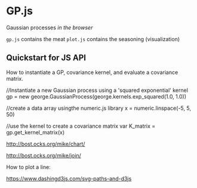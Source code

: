 # GP.js

Gaussian processes *in the browser*

`gp.js` contains the meat
`plot.js` contains the seasoning (visualization)

## Quickstart for JS API

How to instantiate a GP, covariance kernel, and evaluate a covariance matrix.

  //Instantiate a new Gaussian process using a 'squared exponential' kernel
  gp = new george.GaussianProcess(george.kernels.exp_squared(1.0, 1.0))

  //create a data array usingthe numeric.js library
  x = numeric.linspace(-5, 5, 50)

  //use the kernel to create a covariance matrix
  var K_matrix = gp.get_kernel_matrix(x)



http://bost.ocks.org/mike/chart/

http://bost.ocks.org/mike/join/

How to plot a line:

https://www.dashingd3js.com/svg-paths-and-d3js
